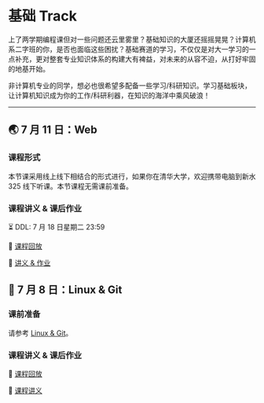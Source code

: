 # 基础 Track

上了两学期编程课但对一些问题还云里雾里？基础知识的大厦还摇摇晃晃？计算机系二字班的你，是否也面临这些困扰？基础赛道的学习，不仅仅是对大一学习的一点补充，更对整套专业知识体系的构建大有裨益，对未来的从容不迫，从打好牢固的地基开始。

非计算机专业的同学，想必也很希望多配备一些学习/科研知识。学习基础板块，让计算机知识成为你的工作/科研利器，在知识的海洋中乘风破浪！

---

## 🌏 7 月 11 日：Web

### 课程形式

本节课采用线上线下相结合的形式进行，如果你在清华大学，欢迎携带电脑到新水 325 线下听课。本节课程无需课前准备。

### 课程讲义 & 课后作业

⏳ DDL: 7 月 18 日星期二 23:59

🎥 [课程回放](https://www.bilibili.com/video/BV1n8411D7TS/)

📄 [讲义 & 作业](../pdfs/web-handout.pdf)

## 🎉 7 月 8 日：Linux & Git

### 课前准备

请参考 [Linux & Git](linux/#_1)。

### 课程讲义 & 课后作业

🎥 [课程回放](https://www.bilibili.com/video/BV1DN411m74Q)

📄 [课程讲义](../pdfs/linux-handout.pdf)